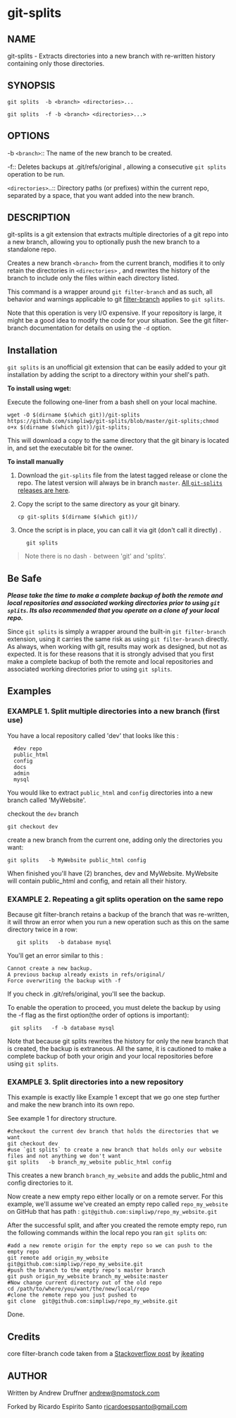 # git-splits


## NAME

git-splits - Extracts directories into a new branch with re-written history containing only those directories.


## SYNOPSIS

`git splits  -b <branch> <directories>...`

`git splits  -f -b <branch> <directories>...>`

## OPTIONS

-b `<branch>`::
   The name of the new branch to be created.

-f::
    Deletes backups at .git/refs/original , allowing a consecutive `git splits` operation to be run.

`<directories>`..::
  Directory paths (or prefixes) within the current repo, separated by a space, that you want added into the new branch.


## DESCRIPTION

git-splits is a git extension that extracts multiple directories of a git repo into a new branch, allowing you to optionally push the new branch to a standalone repo.

Creates a new branch `<branch>` from the current branch, modifies it to only retain the directories in `<directories>` , and rewrites the history of the branch to include only the files within each directory listed.

This command is a wrapper around `git filter-branch` and as such, all behavior and warnings applicable to git [filter-branch](http://git-scm.com/docs/git-filter-branch) applies to `git splits`. 

Note that this operation is very I/O expensive. If your repository is large, it might be a good idea to modify the code for your situation. See the git filter-branch documentation for details on using the `-d` option. 


## Installation


`git splits` is an unofficial git extension that can be easily added to your git installation by adding the script to a directory within your shell's path.

**To install using wget:**

Execute the following one-liner from a bash shell on your local machine.

    wget -O $(dirname $(which git))/git-splits https://github.com/simpliwp/git-splits/blob/master/git-splits;chmod o+x $(dirname $(which git))/git-splits;

This will download a copy to the same directory that the git binary is located in, and set the executable bit for the owner.

**To install manually** 

1. Download the `git-splits` file from the latest tagged release or clone the repo. The latest version will always be in branch `master`. [All `git-splits` releases are here](https://github.com/simpliwp/git-splits/releases).
2. Copy the script to the same directory as your git binary. 

    ```
    cp git-splits $(dirname $(which git))/
    ```

3. Once the script is in place, you can call it via git (don't call it directly) . 

```
      git splits
```



>Note there is no dash `-` between 'git' and 'splits'.

## Be Safe

***Please take the time to make a complete backup of both the remote and local repositories and associated working directories prior to using `git splits`.
Its also recommended that you operate on a clone of your local repo.***

Since `git splits` is simply a wrapper around the built-in `git filter-branch` extension, using it carries the same risk as using `git filter-branch` directly. As always, when working with git, results may work as designed, but not as expected. It is for these reasons that it is strongly advised that you first make a complete backup of both the remote and local repositories and associated working directories prior to using `git splits`.

## Examples

### EXAMPLE 1. Split multiple directories into a new branch (first use)

You have a local repository called 'dev' that looks like this : 


      #dev repo
      public_html
      config
      docs
      admin
      mysql


You would like to extract `public_html` and `config` directories into a new branch called 'MyWebsite'.

checkout the `dev` branch

    git checkout dev

create a new branch from the current one, adding only the directories you want: 

    git splits   -b MyWebsite public_html config

When finished you'll have (2) branches, dev and MyWebsite. MyWebsite will contain public_html and config, and retain all their history.



### EXAMPLE 2. Repeating a git splits operation on the same repo

Because git filter-branch retains a backup of the branch that was re-written, it will throw an error when you run a new operation such as this on the same directory twice in a row: 

       git splits   -b database mysql

You'll get an error similar to this : 

    Cannot create a new backup.
    A previous backup already exists in refs/original/
    Force overwriting the backup with -f

If you check in .git/refs/original, you'll see the backup. 

To enable the operation to proceed, you must delete the backup by using the -f flag as the first option(the order of options is important): 

     git splits   -f -b database mysql

Note that because git splits rewrites the history for only the new branch that is created, the backup is extraneous.  All the same, it is cautioned to make a complete backup of both your origin and your local repositories before using `git splits`.

### EXAMPLE 3. Split directories into a new repository

This example is exactly like Example 1 except that we go one step further and make the new branch into its own repo.

See example 1 for directory structure.

    #checkout the current dev branch that holds the directories that we want
    git checkout dev
    #use `git splits` to create a new branch that holds only our website files and not anything we don't want
    git splits   -b branch_my_website public_html config

This creates a new branch `branch_my_website` and adds the public_html and config directories to it.

Now create a new empty repo either locally or on a remote server. For this example, we'll assume we've created an empty repo called `repo_my_website` on GitHub that has path : `git@github.com:simpliwp/repo_my_website.git`

After the successful split, and after you created the remote empty repo, run the following commands within the local repo you ran `git splits` on:

    #add a new remote origin for the empty repo so we can push to the empty repo
    git remote add origin_my_website git@github.com:simpliwp/repo_my_website.git
    #push the branch to the empty repo's master branch
    git push origin_my_website branch_my_website:master
    #Now change current directory out of the old repo
    cd /path/to/where/you/want/the/new/local/repo
    #clone the remote repo you just pushed to 
    git clone  git@github.com:simpliwp/repo_my_website.git

Done.








## Credits


core filter-branch code taken from  a [Stackoverflow post](http://stackoverflow.com/a/6006679/3306354)  by [jkeating](http://stackoverflow.com/users/691627/jkeating)

## AUTHOR

Written by Andrew Druffner <andrew@nomstock.com>

Forked by Ricardo Espirito Santo <ricardoespsanto@gmail.com>


